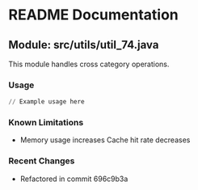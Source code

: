 # README Documentation

## Module: src/utils/util_74.java

This module handles cross category operations.

### Usage

```python
// Example usage here
```

### Known Limitations

- Memory usage increases Cache hit rate decreases

### Recent Changes

- Refactored in commit 696c9b3a
